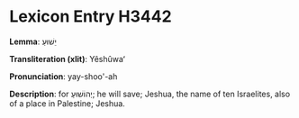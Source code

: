 # Lexicon Entry H3442

**Lemma**: יֵשׁוּעַ

**Transliteration (xlit)**: Yêshûwaʻ

**Pronunciation**: yay-shoo'-ah

**Description**:
for יְהוֹשׁוּעַ; he will save; Jeshua, the name of ten Israelites, also of a place in Palestine; Jeshua.
